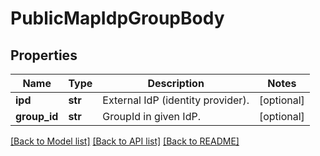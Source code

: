 # PublicMapIdpGroupBody

## Properties
Name | Type | Description | Notes
------------ | ------------- | ------------- | -------------
**ipd** | **str** | External IdP (identity provider). | [optional] 
**group_id** | **str** | GroupId in given IdP. | [optional] 

[[Back to Model list]](../README.md#documentation-for-models) [[Back to API list]](../README.md#documentation-for-api-endpoints) [[Back to README]](../README.md)

